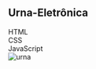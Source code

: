 ## Urna-Eletrônica
 HTML <br/>
 CSS <br/>
 JavaScript <br/>
 ![urna](https://user-images.githubusercontent.com/63085957/105438568-ff40d280-5c41-11eb-9a2b-17e90aa253cb.png)

 
